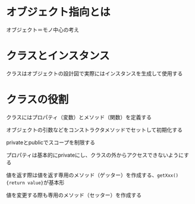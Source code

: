 # オブジェクト指向とは

オブジェクト＝モノ中心の考え

# クラスとインスタンス

クラスはオブジェクトの設計図で実際にはインスタンスを生成して使用する

# クラスの役割

クラスにはプロパティ（変数）とメソッド（関数）を定義する

オブジェクトの引数などをコンストラクタメソッドでセットして初期化する

privateとpublicでスコープを制限する

プロパティは基本的にprivateにし、クラスの外からアクセスできないようにする

値を返す際は値を返す専用のメソッド（ゲッター）を作成する、`getXxx(){return value}`が基本形

値を変更する際も専用のメソッド（セッター）を作成する

